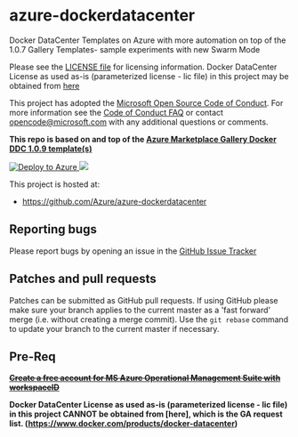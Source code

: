 # azure-dockerdatacenter
Docker DataCenter Templates on Azure with more automation on top of the 1.0.7 Gallery Templates- sample experiments with new Swarm Mode


Please see the [LICENSE file](https://github.com/Azure/azure-dockerdatacenter/blob/master/LICENSE) for licensing information. 
Docker DataCenter License as used as-is (parameterized license - lic file) in this project may be obtained from [here](https://www.docker.com/products/docker-datacenter)


This project has adopted the [Microsoft Open Source Code of
Conduct](https://opensource.microsoft.com/codeofconduct/). For more information
see the [Code of Conduct
FAQ](https://opensource.microsoft.com/codeofconduct/faq/) or contact
[opencode@microsoft.com](mailto:opencode@microsoft.com) with any additional
questions or comments.

**This repo is based on and top of the [Azure Marketplace Gallery Docker DDC 1.0.9 template(s)](https://gallery.azure.com/artifact/20151001/docker.dockerdatacenterdocker-datacenter.1.0.9/Artifacts/mainTemplate.json)**

<a href="https://portal.azure.com/#create/Microsoft.Template/uri/https%3A%2F%2Fraw.githubusercontent.com%2FAzure%2Fazure-dockerdatacenter%2Fmaster%2Fazuredeploy.json" target="_blank">
   <img alt="Deploy to Azure" src="http://azuredeploy.net/deploybutton.png"/>
</a>

<a href="http://armviz.io/#/?load=https%3A%2F%2Fraw.githubusercontent.com%2FAzure%2Fazure-dockerdatacenter%2Fmaster%2Fazuredeploy.json" target="_blank">  
<img src="http://armviz.io/visualizebutton.png"/> </a> 

This project is hosted at:

  * https://github.com/Azure/azure-dockerdatacenter
  
  ## Reporting bugs

Please report bugs  by opening an issue in the [GitHub Issue Tracker](https://github.com/Azure/azure-dockerdatacenter/issues)

## Patches and pull requests

Patches can be submitted as GitHub pull requests. If using GitHub please make sure your branch applies to the current master as a 'fast forward' merge (i.e. without creating a merge commit). Use the `git rebase` command to update your branch to the current master if necessary.

## Pre-Req
**~~[Create a free account for MS Azure Operational Management Suite with workspaceID](https://www.microsoft.com/en-us/cloud-platform/operations-management-suite-trial)~~**

**Docker DataCenter License as used as-is (parameterized license - lic file) in this project CANNOT be obtained from [here], which is the GA request list. (https://www.docker.com/products/docker-datacenter)**
